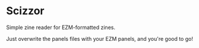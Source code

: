 # Scizzor
Simple zine reader for EZM-formatted zines.

Just overwrite the panels files with your EZM panels, and you're good to go!